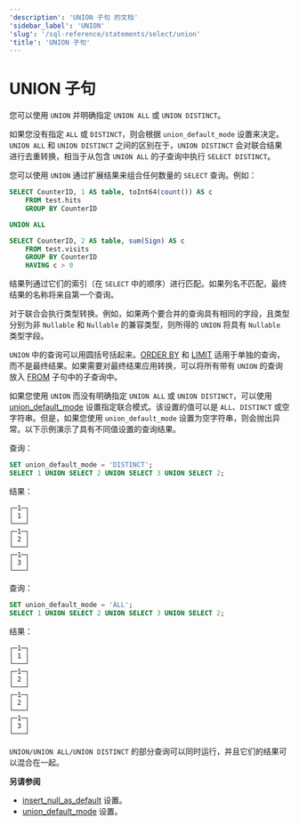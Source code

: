 ```yaml
---
'description': 'UNION 子句 的文档'
'sidebar_label': 'UNION'
'slug': '/sql-reference/statements/select/union'
'title': 'UNION 子句'
---
```



# UNION 子句

您可以使用 `UNION` 并明确指定 `UNION ALL` 或 `UNION DISTINCT`。

如果您没有指定 `ALL` 或 `DISTINCT`，则会根据 `union_default_mode` 设置来决定。`UNION ALL` 和 `UNION DISTINCT` 之间的区别在于，`UNION DISTINCT` 会对联合结果进行去重转换，相当于从包含 `UNION ALL` 的子查询中执行 `SELECT DISTINCT`。

您可以使用 `UNION` 通过扩展结果来组合任何数量的 `SELECT` 查询。例如：

```sql
SELECT CounterID, 1 AS table, toInt64(count()) AS c
    FROM test.hits
    GROUP BY CounterID

UNION ALL

SELECT CounterID, 2 AS table, sum(Sign) AS c
    FROM test.visits
    GROUP BY CounterID
    HAVING c > 0
```

结果列通过它们的索引（在 `SELECT` 中的顺序）进行匹配。如果列名不匹配，最终结果的名称将来自第一个查询。

对于联合会执行类型转换。例如，如果两个要合并的查询具有相同的字段，且类型分别为非 `Nullable` 和 `Nullable` 的兼容类型，则所得的 `UNION` 将具有 `Nullable` 类型字段。

`UNION` 中的查询可以用圆括号括起来。[ORDER BY](../../../sql-reference/statements/select/order-by.md) 和 [LIMIT](../../../sql-reference/statements/select/limit.md) 适用于单独的查询，而不是最终结果。如果需要对最终结果应用转换，可以将所有带有 `UNION` 的查询放入 [FROM](../../../sql-reference/statements/select/from.md) 子句中的子查询中。

如果您使用 `UNION` 而没有明确指定 `UNION ALL` 或 `UNION DISTINCT`，可以使用 [union_default_mode](/operations/settings/settings#union_default_mode) 设置指定联合模式。该设置的值可以是 `ALL`、`DISTINCT` 或空字符串。但是，如果您使用 `union_default_mode` 设置为空字符串，则会抛出异常。以下示例演示了具有不同值设置的查询结果。

查询：

```sql
SET union_default_mode = 'DISTINCT';
SELECT 1 UNION SELECT 2 UNION SELECT 3 UNION SELECT 2;
```

结果：

```text
┌─1─┐
│ 1 │
└───┘
┌─1─┐
│ 2 │
└───┘
┌─1─┐
│ 3 │
└───┘
```

查询：

```sql
SET union_default_mode = 'ALL';
SELECT 1 UNION SELECT 2 UNION SELECT 3 UNION SELECT 2;
```

结果：

```text
┌─1─┐
│ 1 │
└───┘
┌─1─┐
│ 2 │
└───┘
┌─1─┐
│ 2 │
└───┘
┌─1─┐
│ 3 │
└───┘
```

`UNION/UNION ALL/UNION DISTINCT` 的部分查询可以同时运行，并且它们的结果可以混合在一起。

**另请参阅**

- [insert_null_as_default](../../../operations/settings/settings.md#insert_null_as_default) 设置。
- [union_default_mode](/operations/settings/settings#union_default_mode) 设置。
